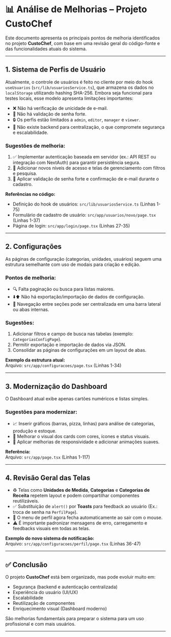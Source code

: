 # 📊 Análise de Melhorias – Projeto CustoChef

Este documento apresenta os principais pontos de melhoria identificados no projeto **CustoChef**, com base em uma revisão geral do código-fonte e das funcionalidades atuais do sistema.

---

## 1. Sistema de Perfis de Usuário

Atualmente, o controle de usuários é feito no cliente por meio do hook `useUsuarios` (`src/lib/usuariosService.ts`), que armazena os dados no `localStorage` utilizando hashing SHA-256. Embora seja funcional para testes locais, esse modelo apresenta limitações importantes:

- ❌ Não há verificação de unicidade de e-mail.
- 🔐 Não há validação de senha forte.
- 🔒 Os perfis estão limitados a `admin`, `editor`, `manager` e `viewer`.
- 📡 Não existe backend para centralização, o que compromete segurança e escalabilidade.

### Sugestões de melhoria:

1. ✅ Implementar autenticação baseada em servidor (ex.: API REST ou integração com NextAuth) para garantir persistência segura.
2. 🧩 Adicionar novos níveis de acesso e telas de gerenciamento com filtros e pesquisa.
3. 🔐 Aplicar validação de senha forte e confirmação de e-mail durante o cadastro.

**Referências no código:**

- Definição do hook de usuários: `src/lib/usuariosService.ts` (Linhas 1-75)
- Formulário de cadastro de usuário: `src/app/usuarios/novo/page.tsx` (Linhas 1-37)
- Página de login: `src/app/login/page.tsx` (Linhas 27-35)

---

## 2. Configurações

As páginas de configuração (categorias, unidades, usuários) seguem uma estrutura semelhante com uso de modais para criação e edição.

### Pontos de melhoria:

- 🔍 Falta paginação ou busca para listas maiores.
- ⬇️⬆️ Não há exportação/importação de dados de configuração.
- 🧭 Navegação entre seções pode ser centralizada em uma barra lateral ou abas internas.

### Sugestões:

1. Adicionar filtros e campo de busca nas tabelas (exemplo: `CategoriasConfigPage`).
2. Permitir exportação e importação de dados via JSON.
3. Consolidar as páginas de configurações em um layout de abas.

**Exemplo da estrutura atual:**  
Arquivo: `src/app/configuracoes/page.tsx` (Linhas 1-34)

---

## 3. Modernização do Dashboard

O Dashboard atual exibe apenas cartões numéricos e listas simples.

### Sugestões para modernizar:

- 📈 Inserir gráficos (barras, pizza, linhas) para análise de categorias, produção e estoque.
- 🎨 Melhorar o visual dos cards com cores, ícones e status visuais.
- 📱 Aplicar melhorias de responsividade e adicionar animações suaves.

**Referência:**  
Arquivo: `src/app/page.tsx` (Linhas 1-117)

---

## 4. Revisão Geral das Telas

- ♻️ Telas como **Unidades de Medida**, **Categorias** e **Categorias de Receita** repetem layout e podem compartilhar componentes reutilizáveis.
- ✅ Substituição de `alert()` por **Toasts** para feedback ao usuário (Ex.: troca de senha na `PerfilPage`).
- 🔔 O menu de perfil agora fecha automaticamente ao sair com o mouse.
- ⚠️ É importante padronizar mensagens de erro, carregamento e feedbacks visuais em todas as telas.

**Exemplo do novo sistema de notificação:**  
Arquivo: `src/app/configuracoes/perfil/page.tsx` (Linhas 36-47)

---

## ✅ Conclusão

O projeto **CustoChef** está bem organizado, mas pode evoluir muito em:

- Segurança (backend e autenticação centralizada)
- Experiência do usuário (UI/UX)
- Escalabilidade
- Reutilização de componentes
- Enriquecimento visual (Dashboard moderno)

São melhorias fundamentais para preparar o sistema para um uso profissional e com mais usuários.

---
